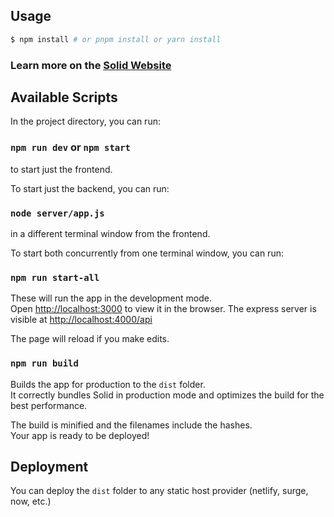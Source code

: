 ## Usage

```bash
$ npm install # or pnpm install or yarn install
```

### Learn more on the [Solid Website](https://solidjs.com)

## Available Scripts

In the project directory, you can run:

### `npm run dev` or `npm start`

to start just the frontend.

To start just the backend, you can run:

### `node server/app.js`

in a different terminal window from the frontend.

To start both concurrently from one terminal window, you can run:

### `npm run start-all`

These will run the app in the development mode.<br>
Open [http://localhost:3000](http://localhost:3000) to view it in the browser.
The express server is visible at [http://localhost:4000/api](http://localhost:4000/api)

The page will reload if you make edits.<br>

### `npm run build`

Builds the app for production to the `dist` folder.<br>
It correctly bundles Solid in production mode and optimizes the build for the best performance.

The build is minified and the filenames include the hashes.<br>
Your app is ready to be deployed!

## Deployment

You can deploy the `dist` folder to any static host provider (netlify, surge, now, etc.)

